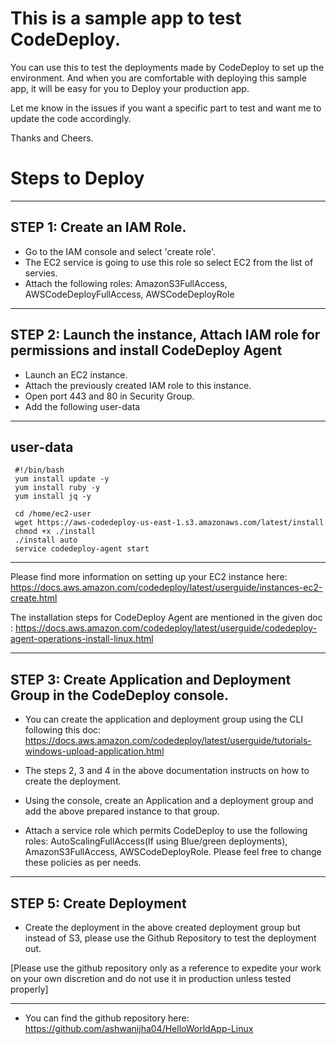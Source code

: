 # This is a sample app to test CodeDeploy.
 
 
 You can use this to test the deployments made by CodeDeploy to set up the environment. And when you are comfortable with deploying this sample app, it will be easy for you to Deploy your production app.

 Let me know in the issues if you want a specific part to test and want me to update the code accordingly.


 Thanks and Cheers.

# Steps to Deploy

-----------------------------------
STEP 1:  Create an IAM Role. 
-----------------------------------
- Go to the IAM console and select 'create role'.
- The EC2 service is going to use this role so select EC2 from the list of servies.
- Attach the following roles:  AmazonS3FullAccess, AWSCodeDeployFullAccess, AWSCodeDeployRole

-----------------------------------
STEP 2:  Launch the instance, Attach IAM role for permissions and install CodeDeploy Agent
-----------------------------------

- Launch an EC2 instance.
- Attach the previously created IAM role to this instance.
- Open port 443 and 80 in Security Group.
- Add the following user-data

----
user-data
----

     #!/bin/bash
     yum install update -y
     yum install ruby -y
     yum install jq -y

     cd /home/ec2-user
     wget https://aws-codedeploy-us-east-1.s3.amazonaws.com/latest/install
     chmod +x ./install
     ./install auto
     service codedeploy-agent start

-----

Please find more information on setting up your EC2 instance here:
     https://docs.aws.amazon.com/codedeploy/latest/userguide/instances-ec2-create.html

The installation steps for CodeDeploy Agent are mentioned in the given doc :
    https://docs.aws.amazon.com/codedeploy/latest/userguide/codedeploy-agent-operations-install-linux.html


-----------------------------------
STEP 3: Create Application and Deployment Group in the CodeDeploy console.
-----------------------------------
 - You can create the application and deployment group using the CLI following this doc:
    https://docs.aws.amazon.com/codedeploy/latest/userguide/tutorials-windows-upload-application.html

 - The steps 2, 3 and 4 in the above documentation instructs on how to create the deployment.

 - Using the console, create an Application and a deployment group and add the above prepared instance to that group.

 - Attach a service role which permits CodeDeploy to use the following roles:  AutoScalingFullAccess(If using Blue/green deployments), AmazonS3FullAccess,  AWSCodeDeployRole. Please feel free to change these policies as per needs.

-----------------------------------
STEP 5: Create Deployment
-----------------------------------

- Create the deployment in the above created deployment group but instead of S3, please use the Github Repository to test the deployment out.

[Please use the github repository only as a reference to expedite your work on your own discretion and do not use it in production unless tested properly]

-----------------------------------------------------------
- You can find the github repository here:
    https://github.com/ashwanijha04/HelloWorldApp-Linux
